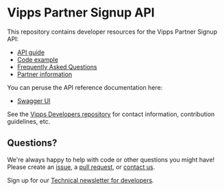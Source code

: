 # Vipps Partner Signup API

This repository contains developer resources for the Vipps Partner Signup API:

* [API guide](https://github.com/vippsas/vipps-signup-api/blob/master/vipps-signup-api.md)
* [Code example](code-example/)
* [Frequently Asked Questions](vipps-signup-api-faq.md)
* [Partner information](https://github.com/vippsas/vipps-partner)

You can peruse the API reference documentation here:
* [Swagger UI](https://vippsas.github.io/vipps-signup-api/)

See the [Vipps Developers repository](https://github.com/vippsas/vipps-developers)
for
contact information,
contribution guidelines,
etc.

## Questions?

We're always happy to help with code or other questions you might have!
Please create an [issue](https://github.com/vippsas/vipps-signup-api/issues),
a [pull request](https://github.com/vippsas/vipps-signup-api/pulls),
or [contact us](https://github.com/vippsas/vipps-developers/blob/master/contact.md).

Sign up for our [Technical newsletter for developers](https://github.com/vippsas/vipps-developers/tree/master/newsletters).
